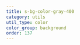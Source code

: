 ```yaml
---
title: s-bg-color-gray-400
category: utils
util_type: color
color_group: background
order: 137
---
```

<div class="s-bg-color-gray-400"></div>